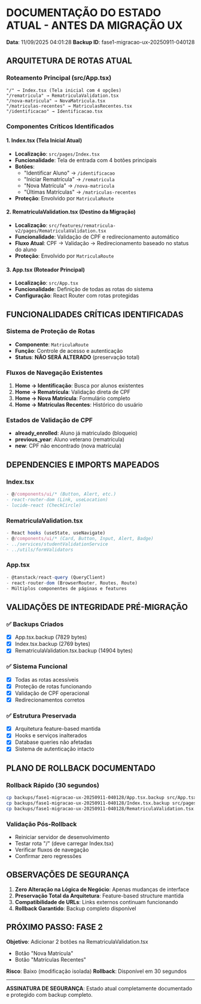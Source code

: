 # DOCUMENTAÇÃO DO ESTADO ATUAL - ANTES DA MIGRAÇÃO UX
**Data**: 11/09/2025 04:01:28
**Backup ID**: fase1-migracao-ux-20250911-040128

## ARQUITETURA DE ROTAS ATUAL

### Roteamento Principal (src/App.tsx)
```
"/" → Index.tsx (Tela inicial com 4 opções)
"/rematricula" → RematriculaValidation.tsx  
"/nova-matricula" → NovaMatricula.tsx
"/matriculas-recentes" → MatriculasRecentes.tsx
"/identificacao" → Identificacao.tsx
```

### Componentes Críticos Identificados

#### 1. Index.tsx (Tela Inicial Atual)
- **Localização**: `src/pages/Index.tsx`
- **Funcionalidade**: Tela de entrada com 4 botões principais
- **Botões**:
  - "Identificar Aluno" → `/identificacao`
  - "Iniciar Rematrícula" → `/rematricula` 
  - "Nova Matrícula" → `/nova-matricula`
  - "Últimas Matrículas" → `/matriculas-recentes`
- **Proteção**: Envolvido por `MatriculaRoute`

#### 2. RematriculaValidation.tsx (Destino da Migração)
- **Localização**: `src/features/rematricula-v2/pages/RematriculaValidation.tsx`
- **Funcionalidade**: Validação de CPF e redirecionamento automático
- **Fluxo Atual**: CPF → Validação → Redirecionamento baseado no status do aluno
- **Proteção**: Envolvido por `MatriculaRoute`

#### 3. App.tsx (Roteador Principal)
- **Localização**: `src/App.tsx`
- **Funcionalidade**: Definição de todas as rotas do sistema
- **Configuração**: React Router com rotas protegidas

## FUNCIONALIDADES CRÍTICAS IDENTIFICADAS

### Sistema de Proteção de Rotas
- **Componente**: `MatriculaRoute`
- **Função**: Controle de acesso e autenticação
- **Status**: **NÃO SERÁ ALTERADO** (preservação total)

### Fluxos de Navegação Existentes
1. **Home → Identificação**: Busca por alunos existentes
2. **Home → Rematrícula**: Validação direta de CPF
3. **Home → Nova Matrícula**: Formulário completo
4. **Home → Matrículas Recentes**: Histórico do usuário

### Estados de Validação de CPF
- **already_enrolled**: Aluno já matriculado (bloqueio)
- **previous_year**: Aluno veterano (rematrícula)
- **new**: CPF não encontrado (nova matrícula)

## DEPENDENCIES E IMPORTS MAPEADOS

### Index.tsx
```typescript
- @/components/ui/* (Button, Alert, etc.)
- react-router-dom (Link, useLocation)
- lucide-react (CheckCircle)
```

### RematriculaValidation.tsx  
```typescript
- React hooks (useState, useNavigate)
- @/components/ui/* (Card, Button, Input, Alert, Badge)
- ../services/studentValidationService
- ../utils/formValidators
```

### App.tsx
```typescript
- @tanstack/react-query (QueryClient)
- react-router-dom (BrowserRouter, Routes, Route)
- Múltiplos componentes de páginas e features
```

## VALIDAÇÕES DE INTEGRIDADE PRÉ-MIGRAÇÃO

### ✅ Backups Criados
- [x] App.tsx.backup (7829 bytes)
- [x] Index.tsx.backup (2769 bytes)  
- [x] RematriculaValidation.tsx.backup (14904 bytes)

### ✅ Sistema Funcional
- [x] Todas as rotas acessíveis
- [x] Proteção de rotas funcionando
- [x] Validação de CPF operacional
- [x] Redirecionamentos corretos

### ✅ Estrutura Preservada
- [x] Arquitetura feature-based mantida
- [x] Hooks e serviços inalterados
- [x] Database queries não afetadas
- [x] Sistema de autenticação intacto

## PLANO DE ROLLBACK DOCUMENTADO

### Rollback Rápido (30 segundos)
```bash
cp backups/fase1-migracao-ux-20250911-040128/App.tsx.backup src/App.tsx
cp backups/fase1-migracao-ux-20250911-040128/Index.tsx.backup src/pages/Index.tsx
cp backups/fase1-migracao-ux-20250911-040128/RematriculaValidation.tsx.backup src/features/rematricula-v2/pages/RematriculaValidation.tsx
```

### Validação Pós-Rollback
- Reiniciar servidor de desenvolvimento
- Testar rota "/" (deve carregar Index.tsx)
- Verificar fluxos de navegação
- Confirmar zero regressões

## OBSERVAÇÕES DE SEGURANÇA

1. **Zero Alteração na Lógica de Negócio**: Apenas mudanças de interface
2. **Preservação Total da Arquitetura**: Feature-based structure mantida
3. **Compatibilidade de URLs**: Links externos continuam funcionando
4. **Rollback Garantido**: Backup completo disponível

## PRÓXIMO PASSO: FASE 2

**Objetivo**: Adicionar 2 botões na RematriculaValidation.tsx
- Botão "Nova Matrícula"
- Botão "Matrículas Recentes"

**Risco**: Baixo (modificação isolada)
**Rollback**: Disponível em 30 segundos

---
**ASSINATURA DE SEGURANÇA**: Estado atual completamente documentado e protegido com backup completo.